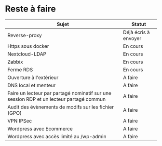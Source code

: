 # Reste à faire 
| Sujet  | Statut |
| ------------- | ------------- |
| Reverse-proxy  | Déjà écris à envoyer  |
| Https sous docker  | En cours  |
| Nextcloud-LDAP  | En cours  |
| Zabbix  | En cours  |
| Ferme RDS  | En cours  |
| Ouverture à l'extérieur  | A faire  |
| DNS local et menteur  | A faire  |
| Faire un lecteur par partagé nominatif sur une session RDP et un lecteur partagé commun  | A faire  |
| Audit des évènements de modifs sur les fichier (GPO)  | A faire  |
| VPN IPSec  | A faire  |
| Wordpress avec Ecommerce  | A faire  |
| Wordpress avec accès limité au /wp-admin  | A faire  |

